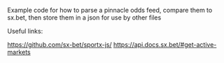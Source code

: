 Example code for how to parse a pinnacle odds feed, compare them to sx.bet, then store them in a json for use by other files 

Useful links: 

https://github.com/sx-bet/sportx-js/
https://api.docs.sx.bet/#get-active-markets
